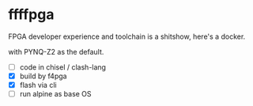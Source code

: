 # ffffpga

FPGA developer experience and toolchain is a shitshow, here's a docker.

with PYNQ-Z2 as the default.

- [ ] code in chisel / clash-lang
- [x] build by f4pga
- [x] flash via cli
- [ ] run alpine as base OS
